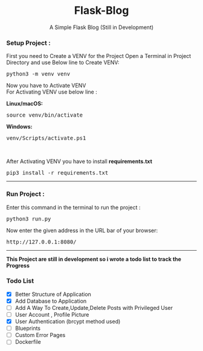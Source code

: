 
<h1 align="center" >
Flask-Blog 
</h1>
<p align="center">
A Simple Flask Blog (Still in Development)
</p>

<h3>
Setup Project :
</h3>
<p>
First you need to Create a VENV for the Project
Open a Terminal in Project Directory and use Below line to Create VENV:
</p>
<div dir="ltr">
<pre>
python3 -m venv venv
</pre>
</div>
<p>
Now you have to Activate VENV<br>
For Activating VENV use below line :
</p>
<b>
Linux/macOS:
</b>
<div dir="ltr">
<pre>
source venv/bin/activate
</pre>
</div>
<b>
Windows:
</b>
<div dir="ltr">
<pre>
venv/Scripts/activate.ps1
</pre>
</div>
<br>
<p>
After Activating VENV you have to install <strong>requirements.txt</strong>
</p>
<div dir="ltr">
<pre>
pip3 install -r requirements.txt
</pre>
</div>

---

<h3>
Run Project :
</h3>
<p>
Enter this command in the terminal to run the project :
</p>
<div dir="ltr">
<pre>
python3 run.py
</pre>
</div>

<p>
Now enter the given address in the URL bar of your browser:
</p>
<div dir="ltr">
<pre>
http://127.0.0.1:8080/
</pre>
</div>

---
<p><strong> This Project are still in development so i wrote a todo list to track the Progress</strong></p>

<h3> Todo List </h3>

- [x] Better Structure of Application
- [x] Add Database to Application
- [ ] Add A Way To Create,Update,Delete Posts with Privileged User 
- [ ] User Account , Profile Picture
- [x] User Authentication (brcypt method used)
- [ ] Blueprints
- [ ] Custom Error Pages
- [ ] Dockerfile
